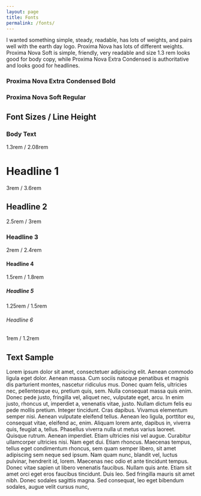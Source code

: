 ```yaml
---
layout: page
title: Fonts
permalink: /fonts/
---
```


I wanted something simple, steady, readable, has lots of weights, and pairs well with the earth day logo. 
Proxima Nova has lots of different weights. Proxima Nova Soft is simple, friendly, very readable and size 1.3 rem looks good for body copy, while Proxima Nova Extra Condensed is authoritative and looks good for headlines.

<h3>Proxima Nova Extra Condensed Bold</h3>


<h3>Proxima Nova Soft Regular</h3>





<h2>Font Sizes / Line Height</h2>

<h3>Body Text</h3>

<p>1.3rem / 2.08rem</p>


<h1 class="fonts">Headline 1</h1>

<p>3rem / 3.6rem</p>

<h2 class="fonts">Headline 2</h2>

<p>2.5rem / 3rem</p>

<h3 class="fonts">Headline 3</h3>
<p>2rem / 2.4rem</p>


<h4 class="fonts">Headline 4</h4>
<p>1.5rem / 1.8rem</p>


<h5 class="fonts">Headline 5</h5>
<p>1.25rem / 1.5rem</p>

<h6 class="fonts">Headline 6</h6>
<p>1rem / 1.2rem</p>

<h2>Text Sample</h2>

<div class="bodyfont">
<p>Lorem ipsum dolor sit amet, consectetuer adipiscing elit. Aenean commodo ligula eget dolor. Aenean massa. Cum sociis natoque penatibus et magnis dis parturient montes, nascetur ridiculus mus. Donec quam felis, ultricies nec, pellentesque eu, pretium quis, sem. Nulla consequat massa quis enim. Donec pede justo, fringilla vel, aliquet nec, vulputate eget, arcu. In enim justo, rhoncus ut, imperdiet a, venenatis vitae, justo. Nullam dictum felis eu pede mollis pretium. Integer tincidunt. Cras dapibus. Vivamus elementum semper nisi. Aenean vulputate eleifend tellus. Aenean leo ligula, porttitor eu, consequat vitae, eleifend ac, enim. Aliquam lorem ante, dapibus in, viverra quis, feugiat a, tellus. Phasellus viverra nulla ut metus varius laoreet. Quisque rutrum. Aenean imperdiet. Etiam ultricies nisi vel augue. Curabitur ullamcorper ultricies nisi. Nam eget dui. Etiam rhoncus. Maecenas tempus, tellus eget condimentum rhoncus, sem quam semper libero, sit amet adipiscing sem neque sed ipsum. Nam quam nunc, blandit vel, luctus pulvinar, hendrerit id, lorem. Maecenas nec odio et ante tincidunt tempus. Donec vitae sapien ut libero venenatis faucibus. Nullam quis ante. Etiam sit amet orci eget eros faucibus tincidunt. Duis leo. Sed fringilla mauris sit amet nibh. Donec sodales sagittis magna. Sed consequat, leo eget bibendum sodales, augue velit cursus nunc,</p>


